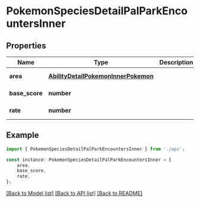# PokemonSpeciesDetailPalParkEncountersInner


## Properties

Name | Type | Description | Notes
------------ | ------------- | ------------- | -------------
**area** | [**AbilityDetailPokemonInnerPokemon**](AbilityDetailPokemonInnerPokemon.md) |  | [default to undefined]
**base_score** | **number** |  | [default to undefined]
**rate** | **number** |  | [default to undefined]

## Example

```typescript
import { PokemonSpeciesDetailPalParkEncountersInner } from './api';

const instance: PokemonSpeciesDetailPalParkEncountersInner = {
    area,
    base_score,
    rate,
};
```

[[Back to Model list]](../README.md#documentation-for-models) [[Back to API list]](../README.md#documentation-for-api-endpoints) [[Back to README]](../README.md)
